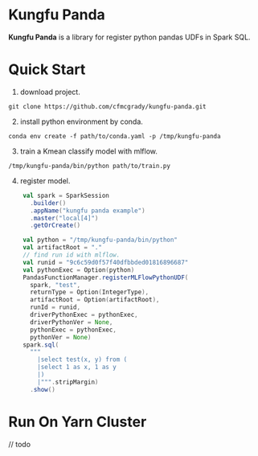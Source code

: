 # Kungfu Panda
**Kungfu Panda** is a library for register python pandas UDFs in Spark SQL.

# Quick Start

1. download project.
```
git clone https://github.com/cfmcgrady/kungfu-panda.git
```

2. install python environment by conda.
```
conda env create -f path/to/conda.yaml -p /tmp/kungfu-panda
```

3. train a Kmean classify model with mlflow.
```
/tmp/kungfu-panda/bin/python path/to/train.py
```

4. register model.
```scala
    val spark = SparkSession
      .builder()
      .appName("kungfu panda example")
      .master("local[4]")
      .getOrCreate()

    val python = "/tmp/kungfu-panda/bin/python"
    val artifactRoot = "."
    // find run id with mlflow.
    val runid = "9c6c59d0f57f40dfbbded01816896687"
    val pythonExec = Option(python)
    PandasFunctionManager.registerMLFlowPythonUDF(
      spark, "test",
      returnType = Option(IntegerType),
      artifactRoot = Option(artifactRoot),
      runId = runid,
      driverPythonExec = pythonExec,
      driverPythonVer = None,
      pythonExec = pythonExec,
      pythonVer = None)
    spark.sql(
      """
        |select test(x, y) from (
        |select 1 as x, 1 as y
        |)
        |""".stripMargin)
      .show()
```

# Run On Yarn Cluster

// todo

